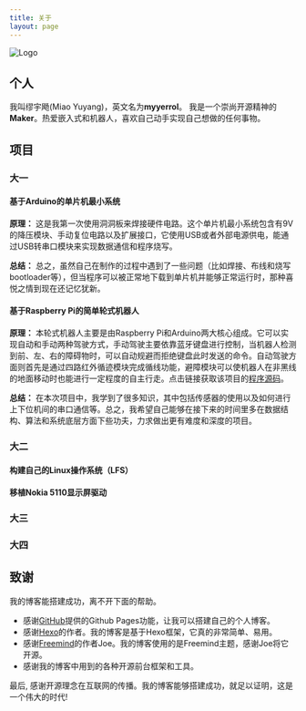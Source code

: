 ```yaml
---
title: 关于
layout: page
---
```


![Logo](../images/logo/logo.jpg)

## 个人

我叫缪宇飏(Miao Yuyang)，英文名为**myyerrol**。
我是一个崇尚开源精神的**Maker**。热爱嵌入式和机器人，喜欢自己动手实现自己想做的任何事物。

## 项目

### 大一

#### 基于Arduino的单片机最小系统

**原理：**
这是我第一次使用洞洞板来焊接硬件电路。这个单片机最小系统包含有9V的降压模块、手动复位电路以及扩展接口，它使用USB或者外部电源供电，能通过USB转串口模块来实现数据通信和程序烧写。

**总结：**
总之，虽然自己在制作的过程中遇到了一些问题（比如焊接、布线和烧写bootloader等），但当程序可以被正常地下载到单片机并能够正常运行时，那种喜悦之情到现在还记忆犹新。

#### 基于Raspberry Pi的简单轮式机器人

**原理：**
本轮式机器人主要是由Raspberry Pi和Arduino两大核心组成。它可以实现自动和手动两种驾驶方式，手动驾驶主要依靠蓝牙键盘进行控制，当机器人检测到前、左、右的障碍物时，可以自动规避而拒绝键盘此时发送的命令。自动驾驶方面则首先是通过四路红外循迹模块完成循线功能，避障模块可以使机器人在非黑线的地面移动时也能进行一定程度的自主行走。点击链接获取该项目的[程序源码](https://github.com/myyerrol/raspberry_pi_simple_car)。

**总结：**
在本次项目中，我学到了很多知识，其中包括传感器的使用以及如何进行上下位机间的串口通信等。总之，我希望自己能够在接下来的时间里多在数据结构、算法和系统底层方面下些功夫，力求做出更有难度和深度的项目。

### 大二

#### 构建自己的Linux操作系统（LFS）

#### 移植Nokia 5110显示屏驱动

####

### 大三

### 大四

## 致谢

我的博客能搭建成功，离不开下面的帮助。

- 感谢[GitHub](https://github.com)提供的Github Pages功能，让我可以搭建自己的个人博客。
- 感谢[Hexo](https://hexo.io)的作者。我的博客是基于Hexo框架，它真的非常简单、易用。
- 感谢[Freemind](http://github.com/wzpan/hexo-theme-freemind)的作者Joe。我的博客使用的是Freemind主题，感谢Joe将它开源。
- 感谢我的博客中用到的各种开源前台框架和工具。

最后, 感谢开源理念在互联网的传播。我的博客能够搭建成功，就足以证明，这是一个伟大的时代!
